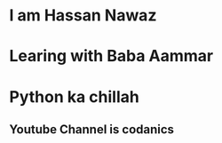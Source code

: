 # I am Hassan Nawaz

# Learing with Baba Aammar

# Python ka chillah

## Youtube Channel is codanics
